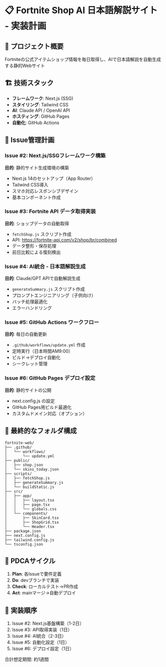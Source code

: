 # 📋 Fortnite Shop AI 日本語解説サイト - 実装計画

## 🎯 プロジェクト概要
Fortniteの公式アイテムショップ情報を毎日取得し、AIで日本語解説を自動生成する静的Webサイト

## 🏗️ 技術スタック
- **フレームワーク**: Next.js (SSG)
- **スタイリング**: Tailwind CSS
- **AI**: Claude API / OpenAI API
- **ホスティング**: GitHub Pages
- **自動化**: GitHub Actions

## 📝 Issue管理計画

### Issue #2: Next.js/SSGフレームワーク構築
**目的**: 静的サイト生成環境の構築
- Next.js 14のセットアップ（App Router）
- Tailwind CSS導入
- スマホ対応レスポンシブデザイン
- 基本コンポーネント作成

### Issue #3: Fortnite API データ取得実装
**目的**: ショップデータの自動取得
- `fetchShop.js` スクリプト作成
- API: https://fortnite-api.com/v2/shop/br/combined
- データ整形・保存処理
- 前日比較による復刻検出

### Issue #4: AI統合 - 日本語解説生成
**目的**: Claude/GPT APIで自動解説生成
- `generateSummary.js` スクリプト作成
- プロンプトエンジニアリング（子供向け）
- バッチ処理最適化
- エラーハンドリング

### Issue #5: GitHub Actions ワークフロー
**目的**: 毎日の自動更新
- `.github/workflows/update.yml` 作成
- 定時実行（日本時間AM9:00）
- ビルド→デプロイ自動化
- シークレット管理

### Issue #6: GitHub Pages デプロイ設定
**目的**: 静的サイトの公開
- next.config.js の設定
- GitHub Pages用ビルド最適化
- カスタムドメイン対応（オプション）

## 📁 最終的なフォルダ構成

```
fortnite-web/
├── .github/
│   └── workflows/
│       └── update.yml
├── public/
│   ├── shop.json
│   └── skins_today.json
├── scripts/
│   ├── fetchShop.js
│   ├── generateSummary.js
│   └── buildStatic.js
├── src/
│   ├── app/
│   │   ├── layout.tsx
│   │   ├── page.tsx
│   │   └── globals.css
│   └── components/
│       ├── SkinCard.tsx
│       ├── ShopGrid.tsx
│       └── Header.tsx
├── package.json
├── next.config.js
├── tailwind.config.js
└── tsconfig.json
```

## 🔄 PDCAサイクル

1. **Plan**: 各Issueで要件定義
2. **Do**: devブランチで実装
3. **Check**: ローカルテスト→PR作成
4. **Act**: mainマージ→自動デプロイ

## 🚀 実装順序

1. Issue #2: Next.js基盤構築（1-2日）
2. Issue #3: API取得実装（1日）
3. Issue #4: AI統合（2-3日）
4. Issue #5: 自動化設定（1日）
5. Issue #6: デプロイ設定（1日）

合計想定期間: 約1週間